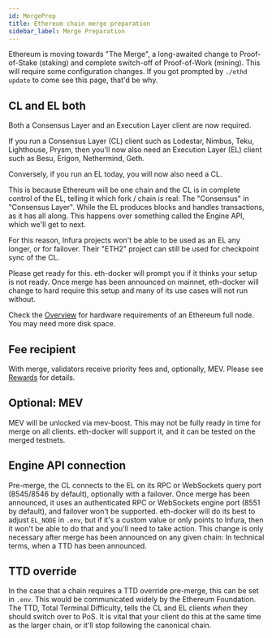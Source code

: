 ```yaml
---
id: MergePrep 
title: Ethereum chain merge preparation 
sidebar_label: Merge Preparation
---
```


Ethereum is moving towards "The Merge", a long-awaited change to Proof-of-Stake (staking) and complete switch-off of Proof-of-Work (mining). This will require some configuration changes. If you got prompted by `./ethd update` to come see this page, that'd be why.

## CL **and** EL both

Both a Consensus Layer and an Execution Layer client are now required.

If you run a Consensus Layer (CL) client such as Lodestar, Nimbus, Teku, Lighthouse, Prysm, then you'll now also need an Execution Layer (EL) client such as Besu, Erigon, Nethermind, Geth. 

Conversely, if you run an EL today, you will now also need a CL.

This is because Ethereum will be one chain and the CL is in complete control of the EL, telling it which fork / chain is real: The "Consensus" in "Consensus Layer". While the EL produces blocks and handles transactions, as it has all along. This happens over something called the Engine API, which we'll get to next. 

For this reason, Infura projects won't be able to be used as an EL any longer, or for failover. Their "ETH2" project can still be used for checkpoint sync of the CL.

Please get ready for this. eth-docker will prompt you if it thinks your setup is not ready. Once merge has been announced on mainnet, eth-docker will change to hard require this setup and many of its use cases will not run without.

Check the [Overview](/) for hardware requirements of an Ethereum full node. You may need more disk space.

## Fee recipient

With merge, validators receive priority fees and, optionally, MEV. Please see [Rewards](../About/Rewards.md) for details.

## Optional: MEV

MEV will be unlocked via mev-boost. This may not be fully ready in time for merge on all clients. eth-docker will support it, and it can be tested on the merged testnets.

## Engine API connection

Pre-merge, the CL connects to the EL on its RPC or WebSockets query port (8545/8546 by default), optionally with a failover. Once merge has been announced, it uses an authenticated RPC or WebSockets engine port (8551 by default), and failover won't be supported. eth-docker will do its best
to adjust `EL_NODE` in `.env`, but if it's a custom value or only points to Infura, then it won't be able to do that and you'll need to take action. This change is only necessary after merge has been announced on any given chain: In technical terms, when a TTD has been announced.

## TTD override

In the case that a chain requires a TTD override pre-merge, this can be set in `.env`. This would be communicated widely by the Ethereum Foundation. The TTD, Total Terminal Difficulty, tells the CL and EL clients *when* they should switch over to PoS. It is vital that your client do this at the same time as the larger chain, or it'll stop following the canonical chain.
